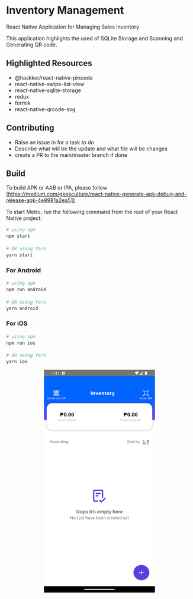 # Inventory Management

React Native Application for Managing Sales Inventory

This application highlights the used of SQLite Storage and Scanning and Generating QR code.

## Highlighted Resources

- @haskkor/react-native-pincode
- react-native-swipe-list-view
- react-native-sqlite-storage
- redux
- formik
- react-native-qrcode-svg

## Contributing

- Raise an issue in for a task to do
- Describe what will be the update and what file will be changes
- create a PR to the main/master branch if done

## Build

To build APK or AAB or IPA, please follow [https://medium.com/geekculture/react-native-generate-apk-debug-and-release-apk-4e9981a2ea51]

To start Metro, run the following command from the _root_ of your React Native project:

```bash
# using npm
npm start

# OR using Yarn
yarn start
```

### For Android

```bash
# using npm
npm run android

# OR using Yarn
yarn android
```

### For iOS

```bash
# using npm
npm run ios

# OR using Yarn
yarn ios
```

<div align="center">
  <img src="./assets/sample1.png" alt="Alt android" width="300" height="600" />
</div>
